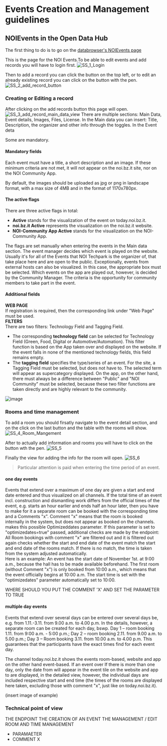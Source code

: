 # Events Creation and Management guidelines
## NOIEvents in the Open Data Hub
The first thing to do is to go on the [databrowser's NOIEvents page](https://databrowser.opendatahub.testingmachine.eu/dataset/table/tourism/v1/EventShort)

This is the page for the NOI Events.To be able to edit events and add records you will have to login first.
![SS_1_Login ](https://user-images.githubusercontent.com/101118017/223667128-db4e61f1-0828-4130-abc3-80460b87e12f.png)

Then to add a record you can click the button on the top left, or to edit an already existing record you can click on the button with the pen.
![SS_2_add_record_button](https://user-images.githubusercontent.com/101118017/223667646-f406ceb4-1871-4a43-b3c1-0115c961ad12.png)

<!-- ![image](https://user-images.githubusercontent.com/101118017/205593258-9d809208-a930-416c-9324-632aef9a2de8.png)
![image](https://user-images.githubusercontent.com/101118017/205593295-35839a0e-d1a0-4df6-b2b7-82dba051af5a.png) -->

### Creating or Editing a record
After clicking on the add records button this page will open.
![SS_3_add_record_main_data_view](https://user-images.githubusercontent.com/101118017/223690202-b5ea8a97-2587-460a-bbbf-62b3a86aa7ba.png)
There are multiple sections: Main Data, Event details, Images, Files, License.
In the Main data you can insert: Title, Description, the organizer and other info through the toggles.
In the Event deta

Some are mandatory.

#### Mandatory fields
Each event must have a title, a short description and an image. If these minimum criteria are not met, it will not appear on the noi.bz.it site, nor on the NOI Community App.

By default, the images should be uploaded as jpg or png in landscape format, with a max size of 4MB and in the format of 1170x780px.

#### The active flags
There are three active flags in total:
- **Active** stands for the visualization of the event on today.noi.bz.it.
- **noi.bz.it Active** represents the visualization on the noi.bz.it website.
- **NOI-Community App Active** stands for the visualization on the NOI-Community App.

The flags are set manually when entering the events in the Main data section. 
The event manager decides which event is played on the website. Usually it's for all of the Events that NOI Techpark is the organizer of, that take place here and are open to the public. Exceptionally, events from external hosts can also be visualized. In this case, the appropriate box must be selected. Which events on the app
are played out, however, is decided by the Community Manager. The criteria is the opportunity for community members to take part in the event.

#### Additional fields
**WEB PAGE** <br>
If registration is required, then the corresponding link under "Web Page" must be used.<br>
**FILTERS** <br>
There are two filters: Technology Field and Tagging Field.
- The corresponding **technology field** can be selected for Technology Field
(Green, Food, Digital or Automotive/Automation). This filter function is based on the
App taken over and displayed on the website. If the event falls in none of the
mentioned technology fields, this field remains empty.
- The **tagging field** specifies the type/series of an event. For the site, a
Tagging Field must be selected, but does not have to. The selected term will appear as
supercategory displayed. On the app, on the other hand, there must always be a difference between "Public" and
"NOI Community" must be selected, because these two filter functions are
taken directly and are highly relevant to the community.

![image](https://user-images.githubusercontent.com/101118017/205593964-97b190ae-0d07-4017-9831-d7f9757fa2fc.png)


### Rooms and time management
To add a room you should firsatly navigate to the event detail section, and on the click on the last button and the table with the rooms will show.
![SS_4_Room_Mangement](https://user-images.githubusercontent.com/101118017/223693449-d92b7b73-8751-45d5-a523-6e2eb035be8c.png)

After to actually add information and rooms you will have to click on the button wth the pen.
![SS_5](https://user-images.githubusercontent.com/101118017/223693744-0deda6de-10a6-486e-9079-7fdf8d8fadfa.png)

Finally the view for adding the info for the room will open.
![SS_6](https://user-images.githubusercontent.com/101118017/223694329-2c024047-f1d5-49b4-a891-a066b2cb018e.png)

> Particular attention is paid when entering the time period of an event.

#### one day events

Events that extend over a maximum of one day are given a start and end date
entered and thus visualized on all channels. If the total time of an event
incl. construction and dismantling work differs from the official times of the event, e.g.
starts an hour earlier and ends half an hour later, then you have to make for it
a separate room can be booked with the corresponding time and a
Comments "x". Comment "x" means that the room is booked internally in the system,
but does not appear as booked on the channels. makes this possible
Optimizeddates parameter. If this parameter is set to "optimizedates=true"
passed, additional checks are made by the endpoint: All
Room bookings with comment "x" are filtered out and it is filtered out again
checks whether the start and end date of the event match the start and end date of the
rooms match. If there is no match, the time is taken from the system
adjusted automatically. <br>
Here is an example: An event has the start date of November 1st. at 9:00 a.m., because the hall has to be made available beforehand. The first room (without
Comment "x") is only booked from 10:00 a.m., which means that the event
officially begins at 10:00 a.m. The start time is set with the "optimizedates" parameter
automatically set to 10:00.

WHERE SHOULD YOU PUT THE COMMENT 'X' AND SET THE PARAMETER TO TRUE

#### multiple day events

Events that extend over several days can be entered over several days
be, e.g. from 1.11.-3.11. from 9.00 a.m. to 4.00 p.m. In the details, however, a
separate room can be created for each day, bswp. Day 1 – room booking 1.11. from
9:00 a.m. - 5:00 p.m.; Day 2 – room booking 2.11. from 9.00 a.m. to 5.00 p.m.; Day 3 – Room booking
3.11. from 10.00 a.m. to 4.00 p.m. This guarantees that the participants have the exact times
find for each event day. 

The channel today.noi.bz.it shows the events
room-based, website and app on the other hand event-based. If an event over
If there is more than one day, only the date from will appear in the event tile on the website and app
to are displayed, in the detailed view, however, the individual days are included
respective start and end time (the times of the rooms are displayed here
taken, excluding those with comment "x", just like on today.noi.bz.it).

(insert image of example)

### Technical point of view

THE ENDPOINT
THE CREATION OF AN EVENT 
THE MANAGEMENT / EDIT
ROOM AND TIME MANAGEMENT
- PARAMAETER
- COMMENT X
